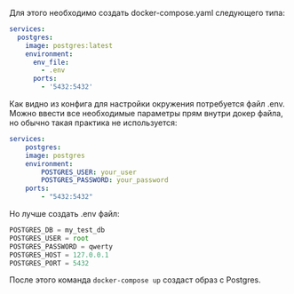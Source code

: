 Для этого необходимо создать docker-compose.yaml следующего типа:
```yaml
services:
  postgres:
    image: postgres:latest
    environment:
      env_file:
        - .env
      ports:
        - '5432:5432'
```
Как видно из конфига для настройки окружения потребуется файл .env. Можно ввести все необходимые параметры прям внутри докер файла, но обычно такая практика не используется:
```yaml
services:
    postgres:
    image: postgres 
    environment: 
        POSTGRES_USER: your_user 
        POSTGRES_PASSWORD: your_password 
    ports: 
        - "5432:5432"
```
Но лучше создать .env файл:
```js
POSTGRES_DB = my_test_db
POSTGRES_USER = root
POSTGRES_PASSWORD = qwerty
POSTGRES_HOST = 127.0.0.1
POSTGRES_PORT = 5432
```
После этого команда `docker-compose up` создаст образ с Postgres.